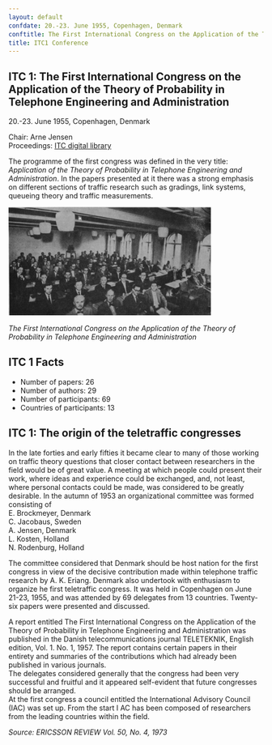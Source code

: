 ```yaml
---
layout: default
confdate: 20.-23. June 1955, Copenhagen, Denmark
conftitle: The First International Congress on the Application of the Theory of Probability in Telephone Engineering and Administration
title: ITC1 Conference
---
```


## ITC 1: The First International Congress on the Application of the Theory of Probability in Telephone Engineering and Administration

20.-23. June 1955, Copenhagen, Denmark

Chair: Arne Jensen<br/>
Proceedings: [ITC digital library](/itc-library/itc1.html)

The programme of the first congress was defined in the very title: _Application of the Theory of Probability in Telephone Engineering and Administration_. In the papers presented at it there was a strong emphasis on different sections of traffic research such as gradings, link systems, queueing theory and traffic measurements.


![](/assets/Persistent/itc1-photo-itc1-400x214.png)

_The First International Congress on the Application of the Theory of Probability in Telephone Engineering and Administration_

## ITC 1 Facts

  * Number of papers: 26
  * Number of authors: 29
  * Number of participants: 69
  * Countries of participants: 13



## ITC 1: The origin of the teletraffic congresses

In the late forties and early fifties it became clear to many of those working on traffic theory questions that closer contact between researchers in the field would be of great value. A meeting at which people could present their work, where ideas and experience could be exchanged, and, not least, where personal contacts could be made, was considered to be greatly desirable. In the autumn of 1953 an organizational committee was formed consisting of<br/>
E. Brockmeyer, Denmark<br/>
C. Jacobaus, Sweden<br/>
A. Jensen, Denmark<br/>
L. Kosten, Holland<br/>
N. Rodenburg, Holland

The committee considered that Denmark should be host nation for the first congress in view of the decisive contribution made within telephone traffic research by A. K. Eriang. Denmark also undertook with enthusiasm to organize he first teletraffic congress. It was held in Copenhagen on June 21-23, 1955, and was attended by 69 delegates from 13 countries. Twenty-six papers were presented and discussed.

A report entitled The First International Congress on the Application of the Theory of Probability in Telephone Engineering and Administration was published in the Danish telecommunications journal TELETEKNIK, English edition, Vol. 1. No. 1, 1957. The report contains certain papers in their entirety and summaries of the contributions which had already been published in various journals.<br/>
The delegates considered generally that the congress had been very successful and fruitful and it appeared self-evident that future congresses should be arranged.<br/>
At the first congress a council entitled the International Advisory Council (IAC) was set up. From the start I AC has been composed of researchers from the leading countries within the field.


_Source: ERICSSON REVIEW Vol. 50, No. 4, 1973_